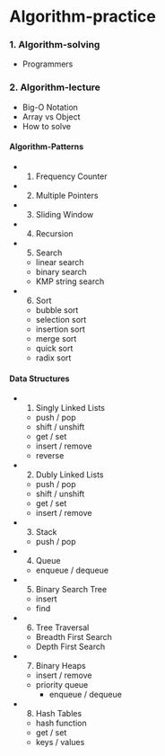 # Algorithm-practice

### 1. Algorithm-solving

- Programmers

### 2. Algorithm-lecture

- Big-O Notation
- Array vs Object
- How to solve

#### Algorithm-Patterns

- 1. Frequency Counter
- 2. Multiple Pointers
- 3. Sliding Window
- 4. Recursion
- 5. Search
  - linear search
  - binary search
  - KMP string search
- 6. Sort
  - bubble sort
  - selection sort
  - insertion sort
  - merge sort
  - quick sort
  - radix sort

#### Data Structures

- 1. Singly Linked Lists

  - push / pop
  - shift / unshift
  - get / set
  - insert / remove
  - reverse

- 2. Dubly Linked Lists

  - push / pop
  - shift / unshift
  - get / set
  - insert / remove

- 3. Stack

  - push / pop

- 4. Queue

  - enqueue / dequeue

- 5. Binary Search Tree

  - insert
  - find

- 6. Tree Traversal

  - Breadth First Search
  - Depth First Search

- 7. Binary Heaps

  - insert / remove
  - priority queue
    - enqueue / dequeue

- 8. Hash Tables
  - hash function
  - get / set
  - keys / values
